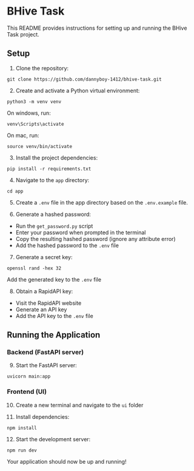 # BHive Task

This README provides instructions for setting up and running the BHive Task project.

## Setup

1. Clone the repository:
```
git clone https://github.com/dannyboy-1412/bhive-task.git
```

2. Create and activate a Python virtual environment:
```
python3 -m venv venv
```

On windows, run:
```
venv\Scripts\activate
```

On mac, run:
```
source venv/bin/activate 
```

3. Install the project dependencies:
```
pip install -r requirements.txt
```

4. Navigate to the `app` directory:
```
cd app
```

5. Create a `.env` file in the app directory based on the `.env.example` file.

6. Generate a hashed password:
- Run the `get_password.py` script
- Enter your password when prompted in the terminal
- Copy the resulting hashed password (ignore any attribute error)
- Add the hashed password to the `.env` file

7. Generate a secret key:
```
openssl rand -hex 32
```

Add the generated key to the `.env` file

8. Obtain a RapidAPI key:
- Visit the RapidAPI website
- Generate an API key
- Add the API key to the `.env` file

## Running the Application

### Backend (FastAPI server)

9. Start the FastAPI server:
```
uvicorn main:app
```
### Frontend (UI)

10. Create a new terminal and navigate to the `ui` folder

11. Install dependencies:
```
npm install
```

12. Start the development server:
```
npm run dev
```

Your application should now be up and running!
